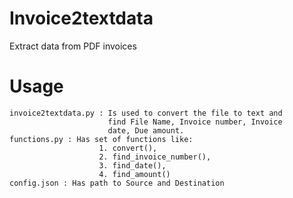 # Invoice2textdata
Extract data from PDF invoices 

# Usage
    invoice2textdata.py : Is used to convert the file to text and 
                          find File Name, Invoice number, Invoice 
                          date, Due amount.
    functions.py : Has set of functions like:
                        1. convert(), 
                        2. find_invoice_number(), 
                        3. find_date(),
                        4. find_amount()
    config.json : Has path to Source and Destination 
